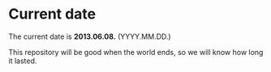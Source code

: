 # Current date

The current date is **2013.06.08.** (YYYY.MM.DD.)

This repository will be good when the world ends, so we will know how long it lasted.
